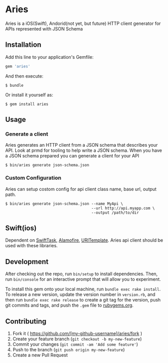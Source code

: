 # Aries

Aries is a iOS(Swift), Andorid(not yet, but future) HTTP client generator for APIs represented with JSON Schema

## Installation

Add this line to your application's Gemfile:

```ruby
gem 'aries'
```

And then execute:

    $ bundle

Or install it yourself as:

    $ gem install aries

## Usage

### Generate a client

Aries generates an HTTP client from a JSON schema that describes your API. Look at prmd for tooling to help write a JSON schema. When you have a JSON schema prepared you can generate a client for your API

    $ bin/aries generate json-schema.json

### Custom Configuration

Aries can setup costom config for api client class name, base url, output path.

    $ bin/aries generate json-schema.json --name MyApi \
                                          --url http://api.myapp.com \
                                          --output /path/to/dir

## Swift(ios)

Dependent on [SwiftTask](https://github.com/ReactKit/SwiftTask), [Alamofire](https://github.com/Alamofire/Alamofire), [URITemplate](https://github.com/kylef/URITemplate.swift).
Aries api client should be used with these libraries.

## Development

After checking out the repo, run `bin/setup` to install dependencies. Then, run `bin/console` for an interactive prompt that will allow you to experiment.

To install this gem onto your local machine, run `bundle exec rake install`. To release a new version, update the version number in `version.rb`, and then run `bundle exec rake release` to create a git tag for the version, push git commits and tags, and push the `.gem` file to [rubygems.org](https://rubygems.org).

## Contributing

1. Fork it ( https://github.com/[my-github-username]/aries/fork )
2. Create your feature branch (`git checkout -b my-new-feature`)
3. Commit your changes (`git commit -am 'Add some feature'`)
4. Push to the branch (`git push origin my-new-feature`)
5. Create a new Pull Request
